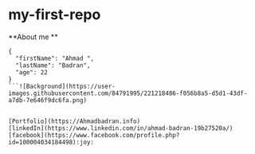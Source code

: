 # my-first-repo

**About me **
```
{
  "firstName": "Ahmad ",
  "lastName": "Badran",
  "age": 22
}
```![Background](https://user-images.githubusercontent.com/84791995/221218486-f056b8a5-d5d1-43df-a7db-7e646f9dc6fa.png)


[Portfolio](https://Ahmadbadran.info)
[linkedIn](https://www.linkedin.com/in/ahmad-badran-19b27520a/)
[facebook](https://www.facebook.com/profile.php?id=100004034184498):joy:




